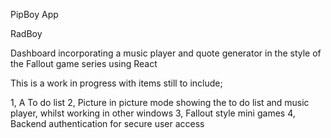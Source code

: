PipBoy App

RadBoy

Dashboard incorporating a music player and quote generator in the style of the Fallout game series using React

This is a work in progress with items still to include;

1, A To do list
2, Picture in picture mode showing the to do list and music player, whilst working in other windows
3, Fallout style mini games
4, Backend authentication for secure user access
